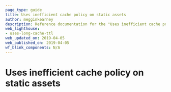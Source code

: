 ```yaml
---
page_type: guide
title: Uses inefficient cache policy on static assets
author: megginkearney
description: Reference documentation for the "Uses inefficient cache policy on static assets" Lighthouse audit.
web_lighthouse:
- uses-long-cache-ttl
web_updated_on: 2019-04-05
web_published_on: 2019-04-05
wf_blink_components: N/A
---
```


# Uses inefficient cache policy on static assets